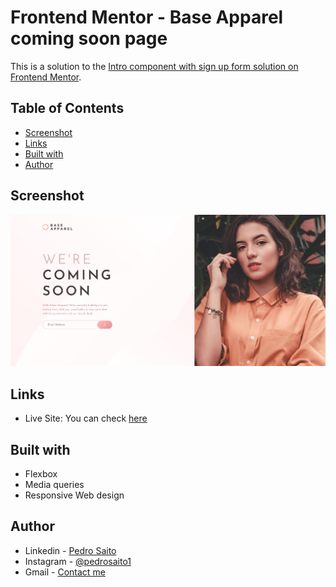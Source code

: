 # Frontend Mentor - Base Apparel coming soon page
This is a solution to the [Intro component with sign up form solution on Frontend Mentor](https://www.frontendmentor.io/challenges/base-apparel-coming-soon-page-5d46b47f8db8a7063f9331a0).

## Table of Contents

- [Screenshot](#screenshot)
- [Links](#links)
- [Built with](#built-with)
- [Author](#author)

## Screenshot

<img src="/images/screenshot.png" alt="Screenshot">

## Links

- Live Site: You can check [here](https://pedrosaito1.github.io/base-apparel-coming-soon-master/)

## Built with

- Flexbox
- Media queries
- Responsive Web design

## Author

- Linkedin - [Pedro Saito](https://www.linkedin.com/in/pedrosaito1/)
- Instagram - [@pedrosaito1](https://www.instagram.com/pedrosaito1/)
- Gmail - [Contact me](mailto:contato.pedrosaito@gmail.com)
